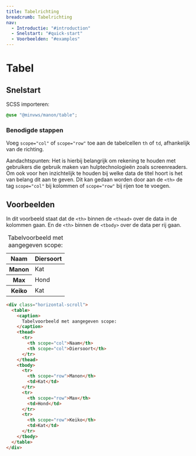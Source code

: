 ```yaml
---
title: Tabelrichting
breadcrumb: Tabelrichting
nav:
  - Introductie: "#introduction"
  - Snelstart: "#quick-start"
  - Voorbeelden: "#examples"
---
```


<h1 id="introduction">Tabel</h1>

<h2 id="quick-start">Snelstart</h2>

SCSS importeren:

```scss
@use "@minvws/manon/table";
```

### Benodigde stappen

Voeg `scope="col"` of `scope="row"` toe aan de tabelcellen `th` of `td`,
afhankelijk van de richting.

<p class="explanation">
  <span>Aandachtspunten:</span>
  Het is hierbij belangrijk om rekening te houden met gebruikers die gebruik maken van
  hulptechnologieën zoals screenreaders. Om ook voor hen inzichtelijk te houden bij welke
  data de titel hoort is het van belang dit aan te geven. Dit kan gedaan worden door aan
  de <code>&lt;th&gt;</code> de tag <code>scope="col"</code> bij kolommen of
  <code>scope="row"</code> bij rijen toe te voegen.
</p>

<h2 id="examples">Voorbeelden</h2>

In dit voorbeeld staat dat de `<th>` binnen de `<thead>` over de data in de
kolommen gaan. En de `<th>` binnen de `<tbody>` over de data per rij gaan.

<div class="horizontal-scroll">
  <table>
    <caption> Tabelvoorbeeld met aangegeven scope: </caption>
    <thead>
      <tr>
        <th scope="col">Naam</th>
        <th scope="col">Diersoort</th>
      </tr>
    </thead>
    <tbody>
      <tr>
        <th scope="row">Manon</th>
        <td>Kat</td>
      </tr>
      <tr>
        <th scope="row">Max</th>
        <td>Hond</td>
      </tr>
      <tr>
        <th scope="row">Keiko</th>
        <td>Kat</td>
      </tr>
    </tbody>
  </table>
</div>

```html
<div class="horizontal-scroll">
  <table>
    <caption>
      Tabelvoorbeeld met aangegeven scope:
    </caption>
    <thead>
      <tr>
        <th scope="col">Naam</th>
        <th scope="col">Diersoort</th>
      </tr>
    </thead>
    <tbody>
      <tr>
        <th scope="row">Manon</th>
        <td>Kat</td>
      </tr>
      <tr>
        <th scope="row">Max</th>
        <td>Hond</td>
      </tr>
      <tr>
        <th scope="row">Keiko</th>
        <td>Kat</td>
      </tr>
    </tbody>
  </table>
</div>
```
